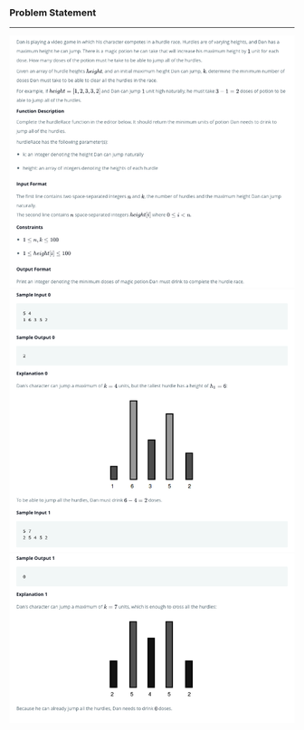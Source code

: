 ### Problem Statement

------------

![](../../.github/images/28_1.png)
![](../../.github/images/28_2.png)
![](../../.github/images/28_3.png)
